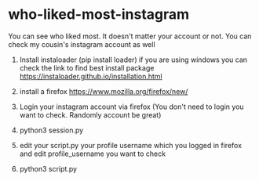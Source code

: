 # who-liked-most-instagram
You can see who liked most. It doesn't matter your account or not. You can check my cousin's instagram account as well

1.  Install instaloader (pip install loader) if you are using windows you can check the link to find best install package
 https://instaloader.github.io/installation.html

2. install a firefox 
https://www.mozilla.org/firefox/new/

3. Login your instagram account via firefox (You don't need to login you want to check. Randomly account be great)

4. python3 session.py

5. edit your script.py your profile username which you logged in firefox and edit profile_username you want to check

6. python3 script.py
